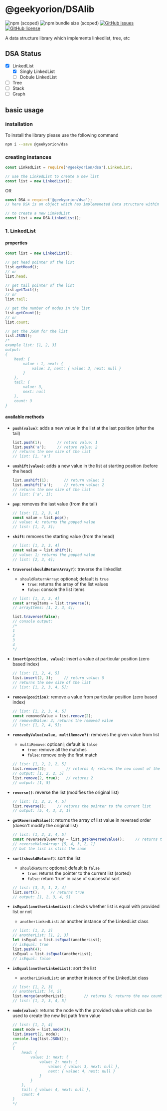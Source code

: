 # @geekyorion/DSAlib

![npm (scoped)](https://img.shields.io/npm/v/@geekyorion/dsa) ![npm bundle size (scoped)](https://img.shields.io/bundlephobia/min/@geekyorion/dsa) [![GitHub issues](https://img.shields.io/github/issues/geekyorion/dsalib)](https://github.com/geekyorion/dsalib/issues) [![GitHub license](https://img.shields.io/github/license/geekyorion/dsalib)](https://github.com/geekyorion/dsalib/blob/master/LICENSE)

A data structure library which implements linkedlist, tree, etc

## DSA Status
- [x] LinkedList
    - [x] Singly LinkedList
    - [ ] Dobule LinkedList
- [ ] Tree
- [ ] Stack
- [ ] Graph

## basic usage

### installation
To install the library please use the following command
```sh
npm i --save @geekyorion/dsa
```

### creating instances
```javascript
const LinkedList = require('@geekyorion/dsa').LinkedList;

// use the LinkedList to create a new list
const list = new LinkedList();
```

OR
```javascript
const DSA = require('@geekyorion/dsa');
// here DSA is an object which has implemeneted Data structure within

// to create a new LinkedList
const list = new DSA.LinkedList();
```

### 1. LinkedList

#### properties
```javascript
const list = new LinkedList();

// get head pointer of the list
list.getHead();
// or
list.head;

// get tail pointer of the list
list.getTail();
// or
list.tail;

// get the number of nodes in the list
list.getCount();
// or
list.count;

// get the JSON for the list
list.JSON();
/*
example list: [1, 2, 3]
output:
{
    head: {
        value : 1, next: {
            value: 2, next: { value: 3, next: null }
        }
    },
    tail: {
        value: 3,
        next: null
    },
    count: 3
}
```

#### available methods
- __```push(value)```__: adds a new value in the list at the last position (after the tail)
    ```javascript
    list.push(1);       // return value: 1
    list.push('a');     // return value: 2
    // returns the new size of the list
    // list: [1, 'a']
    ```

- __```unshift(value)```__: adds a new value in the list at starting position (before the head)
    ```javascript
    list.unshift(1);       // return value: 1
    list.unshift('a');     // return value: 2
    // returns the new size of the list
    // list: ['a', 1];
    ```

- __```pop```__: removes the last value (from the tail)
    ```javascript
    // list: [1, 2, 3, 4]
    const value = list.pop();
    // value: 4; returns the popped value
    // list: [1, 2, 3];
    ```

- __```shift```__: removes the starting value (from the head)
    ```javascript
    // list: [1, 2, 3, 4]
    const value = list.shift();
    // value: 1; returns the popped value
    // list: [2, 3, 4];
    ```

- __```traverse(shouldReturnArray?)```__: traverse the linkedlist
    - ```shouldReturnArray```: optional; default is ```true```
        - ```true```: returns the array of the list values
        - ```false```: console the list items
    ```javascript
    // list: [1, 2, 3, 4]
    const arrayItems = list.traverse();
    // arrayItems: [1, 2, 3, 4]; 
    
    list.traverse(false);
    // console output:
    /*
    1
    2
    3
    4
    */
    ```

- __```insert(position, value)```__: insert a value at particular position (zero based index)
    ```javascript
    // list: [1, 2, 4, 5]
    list.insert(2, 3);     // return value: 5
    // returns the new size of the list
    // list: [1, 2, 3, 4, 5];
    ```

- __```remove(position)```__: remove a value from particular position (zero based index)
    ```javascript
    // list: [1, 2, 3, 4, 5]
    const removedValue = list.remove(2);
    // removedValue: 3; returns the removed value
    // list: [1, 2, 4, 5];
    ```

- __```removeByValue(value, multiRemove?)```__: removes the given value from list
    - ```multiRemove```: optioanl; default is ```false```
        - ```true```: remove all the matches
        - ```false```: remove only the first match
    ```javascript
    // list: [1, 2, 2, 2, 5]
    list.remove(2);         // returns 4; returns the new count of the list
    // output: [1, 2, 2, 5]
    list.remove(2, true);   // returns 2
    // output: [1, 5]
    ```

- __```reverse()```__: reverse the list (modifies the original list)
    ```javascript
    // list: [1, 2, 3, 4, 5]
    list.reverse();     // returns the pointer to the current list
    // output: [5, 4, 3, 2, 1]
    ```

- __```getReversedValue()```__: returns the array of list value in reversed order (doesn't modify the original list)
    ```javascript
    // list: [1, 2, 3, 4, 5]
    const reverseValueArray = list.getReversedValue();     // returns the array
    // reverseValueArray: [5, 4, 3, 2, 1]
    // but the list is still the same
    ```

- __```sort(shouldReturn?)```__: sort the list
    - ```shouldReturn```: optional; default is ```false```
        - ```true```: returns the pointer to the current list (sorted)
        - ```false```: return 'true' in case of successful sort
    ```javascript
    // list: [3, 5, 1, 2, 4]
    list.sort();     // returns true
    // output: [1, 2, 3, 4, 5]
    ```

- __```isEqual(anotherLinkedList)```__: checks whether list is equal with provided list or not
    - ```anotherLinkedList```: an another instance of the LinkedList class
    ```javascript
    // list: [1, 2, 3]
    // anotherList: [1, 2, 3]
    let isEqual = list.isEqual(anotherList);
    // isEqual: true
    list.push(4);
    isEqual = list.isEqual(anotherList);
    // isEqual: false
    ```

- __```isEqual(anotherLinkedList)```__: sort the list
    - ```anotherLinkedList```: an another instance of the LinkedList class
    ```javascript
    // list: [1, 2, 3]
    // anotherList: [4, 5]
    list.merge(anotherList);        // returns 5; returns the new count of the list
    // list: [1, 2, 3, 4, 5]
    ```

- __```node(value)```__: returns the node with the provided value which can be used to create the new list path from value
    ```javascript
    // list: [1, 2, 4]
    const node = list.node(3);
    list.insert(2, node);
    console.log(list.JSON());
    /*
    {
        head: {
            value: 1: next: {
                value: 2: next: {
                    value: { value: 3, next: null },
                    next: { value: 4, next: null }
                }
            }
        },
        tail: { value: 4, next: null },
        count: 4
    }
    */
    ```
